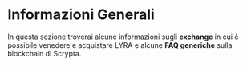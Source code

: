 # Informazioni Generali

In questa sezione troverai alcune informazioni sugli **exchange** in cui è possibile venedere e acquistare LYRA e alcune **FAQ generiche** sulla blockchain di Scrypta. 
